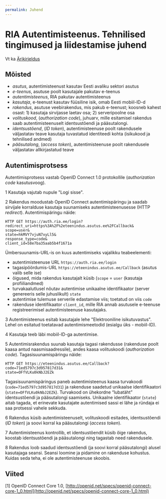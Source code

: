 ```yaml
---
permalink: Juhend
---
```


# RIA Autentimisteenus. Tehnilised tingimused ja liidestamise juhend

Vt ka [Ärikirjeldus](Arikirjeldus)

## Mõisted

- _asutus_, autentimisteenust kasutav Eesti avaliku sektori asutus
- _e-teenus_, asutuse poolt kasutajale pakutav e-teenus
- _autentimisteenus_, RIA pakutav autentimisteenus
- _kasutaja_, e-teenust kasutav füüsiline isik, omab Eesti mobiil-ID-d
- _rakendus_, asutuse veebirakendus, mis pakub e-teenust; koosneb kahest osast: 1) kasutaja sirvijasse laetav osa; 2) serveripoolne osa
- _volituskood_, (_authorization code_), juhuarv, mille esitamisel rakendus saab autentimisteenuselt identsustõendi ja pääsutalongi.
- _identsustõend_, (_ID token_), autentimisteenuse poolt rakendusele väljastatav teave kasutaja tuvastatud identiteedi kohta (isikukood ja tehnilised andmed)
- _pääsutalong_, (_access token_), autentimisteenuse poolt rakendusele väljastatav allkirjastatud teave

## Autentimisprotsess

Autentimisprotsess vastab OpenID Connect 1.0 protokollile (_authorization code_ kasutusvoog). 

1 Kasutaja vajutab nupule "Logi sisse".

2 Rakendus moodustab OpenID Connect autentimispäringu ja saadab sirvijale korralduse kasutaja suunamiseks autentimisteenusesse (HTTP _redirect_). Autentimispäringu näide:

````
HTTP GET https://auth.ria.ee/login?
redirect_uri=https%3A%2F%2eteenindus.asutus.ee%2FCallback&
scope=user&
state=hkMVY7vjuN7xyLl5&
response_type=code&
client_id=58e7ba35aab5b4f1671a
````
Ümbersuunamis-URL-is on kuus autentimiseks vajalikku teabeelementi:
- autentimisteenuse URL `https://auth.ria.ee/login`
- tagasipöördumis-URL `https://eteenindus.asutus.ee/Callback` (asutus valib selle ise)
- õigused, mida rakendus kasutajalt küsib (`scope` = `user` (kasutaja profiiliandmed)
- turvakaalutlusel nõutav autentimise unikaalne identifikaator (server genereeris selle juhuslikult) `state`
- autentimise tulemuse serverile edastamise viis; toetatud on viis  `code`
- rakenduse identifikaator `client_id`, mille RIA annab asutusele e-teenuse registreerimisel autentimisteenuse kasutajaks.

3 Autentimisteenus esitab kasutajale lehe "Elektrooniline isikutuvastus". Lehel on esitatud toetatavad autentimismeetodid (esialgu üks - mobiil-ID).

4 Kasutaja teeb läbi mobiil-ID-ga autentimise. 

5 Autentimisrakendus suunab kasutaja tagasi rakendusse (rakenduse poolt kaasa antud naasmisaadressile), andes kaasa volituskoodi (_authorization code_). Tagasisuunamispäringu näide:

````
HTTP GET https://eteenindus.asutus.ee/Callback?
code=71ed5797c3d957817d31&
state=OFfVLKu0kNbJ2EZk
````
Tagasisuunamispäringus paneb autentimisteenus kaasa turvakoodi (`code=71ed5797c3d957817d31`) ja rakenduse saadetud unikaalse identifikaatori (`state=OFfVLKu0kNbJ2EZk`). Turvakood on ühekordne “lubatäht” identsustõendi ja pääsutalongi saamiseks. Unikaalne identifikaator (`state`) aitab tagada, et erinevate kasutajate autentimised sassi ei lähe ja ründaja ei saa protsessi vahele sekkuda.

6 Rakendus küsib autentimisteenuselt, volituskoodi esitades,  identsustõendi (_ID token_) ja soovi korral ka pääsutalongi (_access token_).

7 Autentimisteenus kontrollib, et identsustõendit küsib õige rakendus, koostab identsustõendi ja pääsutalongi ning tagastab need rakendusele.

8 Rakendus loob saadud identsustõendi (ja soovi korral pääsutalongi) alusel kasutajaga seansi. Seansi loomine ja pidamine on rakenduse kohustus. Kuidas seda teha, ei ole autentimisteenuse skoobis.

## Viited

[1] OpenID Connect Core 1.0, 
[http://openid.net/specs/openid-connect-core-1_0.html](http://openid.net/specs/openid-connect-core-1_0.html)
